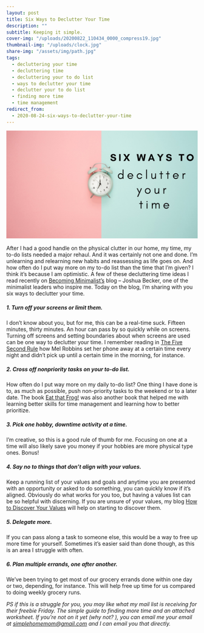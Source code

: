 ```yaml
---
layout: post
title: Six Ways to Declutter Your Time
description: ""
subtitle: Keeping it simple.
cover-img: "/uploads/20200822_110434_0000_compress19.jpg"
thumbnail-img: "/uploads/clock.jpg"
share-img: "/assets/img/path.jpg"
tags:
  - decluttering your time
  - decluttering time
  - decluttering your to do list
  - ways to declutter your time
  - declutter your to do list
  - finding more time
  - time management
redirect_from:
  - 2020-08-24-six-ways-to-declutter-your-time
---
```


![Title of blog: six ways to declutter your time.](/uploads/clock.jpg "clock")

After I had a good handle on the physical clutter in our home, my time, my to-do lists needed a major rehaul. And it was certainly not one and done. I’m unlearning and relearning new habits and reassessing as life goes on. And how often do I put way more on my to-do list than the time that I’m given? I think it’s because I am optimistic. A few of these decluttering time ideas I read recently on [Becoming Minimalist’s](http://www.becomingminimalist.com/) blog – Joshua Becker, one of the minimalist leaders who inspire me. Today on the blog, I’m sharing with you six ways to declutter your time.

##### 1. Turn off your screens or limit them.

I don’t know about you, but for me, this can be a real-time suck. Fifteen minutes, thirty minutes. An hour can pass by so quickly while on screens. Turning off screens and setting boundaries about when screens are used can be one way to declutter your time. I remember reading in [The Five Second Rule](https://amzn.to/31LBx9p) how Mel Robbins set her phone away at a certain time every night and didn’t pick up until a certain time in the morning, for instance.

##### 2. Cross off nonpriority tasks on your to-do list.

How often do I put way more on my daily to-do list? One thing I have done is to, as much as possible, push non-priority tasks to the weekend or to a later date. The book [Eat that Frog!](https://amzn.to/2NKb1Vv) was also another book that helped me with learning better skills for time management and learning how to better prioritize.

##### 3. Pick one hobby, downtime activity at a time.

I’m creative, so this is a good rule of thumb for me. Focusing on one at a time will also likely save you money if your hobbies are more physical type ones. Bonus!

##### 4. Say no to things that don’t align with your values.

Keep a running list of your values and goals and anytime you are presented with an opportunity or asked to do something, you can quickly know if it’s aligned. Obviously do what works for you too, but having a values list can be so helpful with discerning. If you are unsure of your values, my blog [How to Discover Your Values](https://www.eastcoastkelly.com/planning/2020/05/28/how-to-discover-your-values.html) will help on starting to discover them.

##### 5. Delegate more.

If you can pass along a task to someone else, this would be a way to free up more time for yourself. Sometimes it’s easier said than done though, as this is an area I struggle with often.

##### 6. Plan multiple errands, one after another.

We’ve been trying to get most of our grocery errands done within one day or two, depending, for instance. This will help free up time for us compared to doing weekly grocery runs.

_PS if this is a struggle for you, you may like what my mail list is receiving for their freebie Friday. The simple guide to finding more time and an attached worksheet. If you’re not on it yet (why not? ), you can email me your email at_ [_simplehomemom@gmail.com_](mailto:eastcoastkellyb@gmail.com) _and I can email you that directly._
